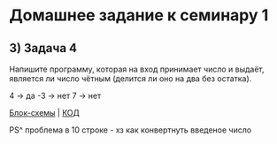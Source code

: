 
# Домашнее задание к семинару 1

## 3) Задача 4

Напишите программу, которая на вход принимает число и выдаёт, является ли число чётным (делится ли оно на два без остатка).

4 -> да
-3 -> нет
7 -> нет

[Блок-схемы](diagram3.drawio.png) | [КОД](Program.cs) 

PS^ проблема в 10 строке - хз как конвертнуть введеное число